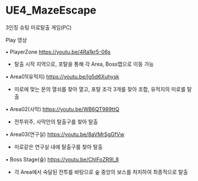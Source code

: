 # UE4_MazeEscape
3인칭 슈팅 미로탈출 게임(PC)

Play 영상

• PlayerZone https://youtu.be/4Ra1kr5-06s
  - 탈출 시작 지역으로, 포탈을 통해 각 Area, Boss맵으로 이동 가능

• Area01(유적지) https://youtu.be/Ig5d6Xuhysk
  - 미로에 맞는 문의 열쇠를 찾아 열고, 포탈 조각 3개를 찾아 조합, 유적지의 미로를 탈출

• Area02(사막) https://youtu.be/WB6QT989ttQ
  - 전투위주, 사막안의 탈출구를 찾아 탈출

• Area03(연구실) https://youtu.be/8aVMrSgGfVw
  - 미로같은 연구실 내에 탈출구를 찾아 탈출

• Boss Stage(숲) https://youtu.be/ChIFoZR9l_8
  - 각 Area에서 숙달된 전투를 바탕으로 숲 중앙의 보스를 처치하여 최종적으로 탈출


